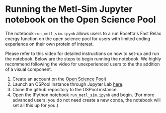 # Running the Metl-Sim Jupyter notebook on the Open Science Pool 

The notebook `run_metl_sim.ipynb` allows users to a run Rosetta's Fast Relax energy function on the open science pool for users with limited coding experience on their own protein of interest. 

Please refer to this video for detailed instructions on how to set-up and run the notebook. Below are the steps to begin running the notebook. We highly recommend following the video for unexperienced users to the the addition of a visual component. 

1. Create an account on the [Open Science Pool](https://portal.osg-htc.org/application))
2. Launch an OSPool instance through Jupyter Lab [here](https://portal.osg-htc.org/documentation/htc_workloads/submitting_workloads/jupyter/).
3. Clone the github repository to the OSPool instance.
4. Open the IPython notebook `run_metl_sim.ipynb` and begin. (For more advanced users: you do not need create a new conda, the notebook will set all this up for you.)

